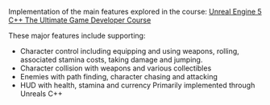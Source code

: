 Implementation of the main features explored in the course: [Unreal Engine 5 C++ The Ultimate Game Developer Course](https://www.udemy.com/course/unreal-engine-5-the-ultimate-game-developer-course/)


These major features include supporting:
- Character control including equipping and using weapons, rolling, associated stamina costs, taking damage and jumping.
- Character collision with weapons and various collectibles
- Enemies with path finding, character chasing and attacking
- HUD with health, stamina and currency
Primarily implemented through Unreals C++
